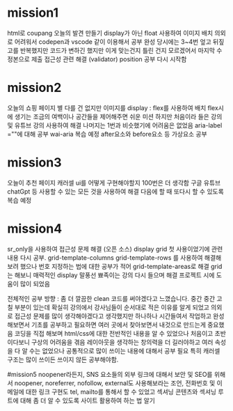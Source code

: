 # mission1
html로 coupang 오늘의 발견 만들기 
display가 아닌 float 사용하여 이미지 배치
의외로 어려워서 codepen과 vscode 같이 이용해서 공부
완성 당시에는 3~4번 엎고 뒤짚고를 반복했지만 코드가 변하긴 했지만 이게 맞는건지 틀린 건지 모르겠어서 마지막 수정본으로 제출
접근성 관련 해결 (validator)
position 공부 다시 시작함

# mission2
오늘의 쇼핑 페이지
별 다를 건 없지만 이미지를 display : flex를 사용하여 배치 
flex시에 생기는 조금의 여백이나 공간들을 제어해주면 쉬운 미션 
하지만 처음이라 들은 강의 및 유튜브 강의 사용하여 해결
나머지는 1번과 비슷했기에 어려움은 없었음
aria-label =""에 대해 공부 wai-aria 복습 예정
after요소와 before요소 등 가상요소 공부

# mission3
오늘이 추천 페이지
캐러셀 ui를 어떻게 구현해야할지 100번은 더 생각함
구글 유튜브 chatGpt 등 사용할 수 있는 모든 것을 사용하여 해결
다음에 할 때 또다시 할 수 있도록 복습 예정

# mission4
sr_only을 사용하여 접근성 문제 해결 (오픈 소스)
display grid 첫 사용이었기에 관련 내용 다시 공부. 
grid-template-columns
grid-template-rows 를 사용하여 해결해보려 했으나 번호 지정하는 법에 대한 공부가 적어
grid-template-areas로 해결 
grid는 해보니 매력적인 display
말풍선 뾰족이는 강의 다시 들으며 해결
프로젝트 시에 도움이 많이 되었음

전체적인 공부 방향 : 좀 더 깔끔한 clean 코드를 써야겠다고 느꼈습니다. 중간 중간 고칠 부분이 있는데
확실히 강의에서 강사님들이 순서대로 적은 이유를 알게 되었고 의외로 접근성 문제를 많이 생각해야겠다고 
생각했지만 하나하나 시간들여서 작업하고 완성해보면서 기초를 공부하고 필요하면 여러 곳에서 찾아보면서
내것으로 만드는게 중요했음 
코딩을 직접 해보며 html/css에 대한 전반적인 내용을 알 수 있었으나 처음이고 초반이다보니 구상의 어려움을 겪음
레이아웃을 생각하는 창의력을 더 길러야하고 여러 속성을 다 알 수는 없었으나 공통적으로 많이 쓰이는 내용에 대해서
공부 필요 특히 캐러셀 구조는 많이 쓰이든 쓰이지 않든 공부해야함.

#mission5
noopener라든지, SNS 요소들의 외부 링크에 대해서 보안 및 SEO를 위해서 noopener, noreferrer, nofollow, external도 사용해보라는 조언, 전화번호 및 이메일에 대한 링크 구현도 tel, mailto를 통해서 할 수 있었고 섹셔닝 콘텐츠와 섹셔닝 루트에 대해 좀 더 알 수 있도록 사이트 활용하여 하는 법 알기
